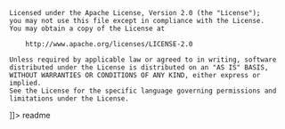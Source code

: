 <snippet>
  <content><![CDATA[
# ${1:Project Name}
Hello! This is the ClothApp Server Repository
## Website
website
## Web Client
web client
## Web Server
web server
## About us
team
## Contributing
1. Fork it!
2. Create your feature branch: `git checkout -b my-new-feature`
3. Commit your changes: `git commit -am 'Add some feature'`
4. Push to the branch: `git push origin my-new-feature`
5. Submit a pull request :D
## Credits
Prof. Panizzi Emanuele - for his precious suggestions and feedback.
## License
	Copyright [yyyy] [name of copyright owner]

   	Licensed under the Apache License, Version 2.0 (the "License");
   	you may not use this file except in compliance with the License.
   	You may obtain a copy of the License at

    	http://www.apache.org/licenses/LICENSE-2.0

   	Unless required by applicable law or agreed to in writing, software
   	distributed under the License is distributed on an "AS IS" BASIS,
   	WITHOUT WARRANTIES OR CONDITIONS OF ANY KIND, either express or implied.
   	See the License for the specific language governing permissions and
   	limitations under the License.
]]></content>
  <tabTrigger>readme</tabTrigger>
</snippet>
